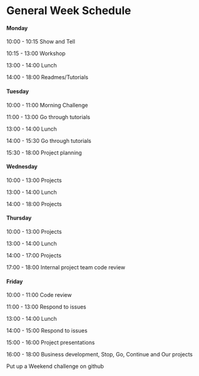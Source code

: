 # General Week Schedule

#### Monday
10:00 - 10:15 Show and Tell

10:15 - 13:00 Workshop

13:00 - 14:00 Lunch

14:00 - 18:00 Readmes/Tutorials

#### Tuesday
10:00 - 11:00 Morning Challenge

11:00 - 13:00 Go through tutorials

13:00 - 14:00 Lunch

14:00 - 15:30 Go through tutorials

15:30 - 18:00 Project planning

#### Wednesday

10:00 - 13:00 Projects

13:00 - 14:00 Lunch

14:00 - 18:00 Projects

#### Thursday

10:00 - 13:00 Projects

13:00 - 14:00 Lunch

14:00 - 17:00 Projects

17:00 - 18:00 Internal project team code review


#### Friday

10:00 - 11:00 Code review

11:00 - 13:00 Respond to issues

13:00 - 14:00 Lunch

14:00 - 15:00 Respond to issues

15:00 - 16:00 Project presentations

16:00 - 18:00 Business development, Stop, Go, Continue and Our projects

Put up a Weekend challenge on github
